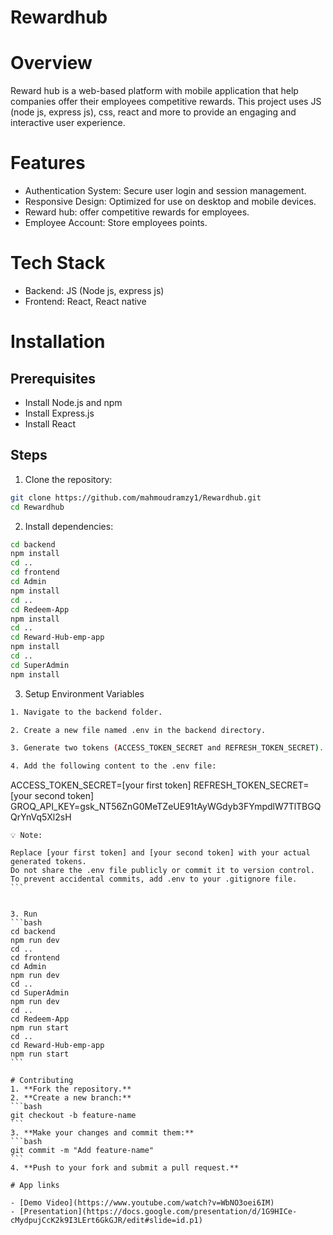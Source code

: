 # Rewardhub

# Overview

Reward hub is a web-based platform with mobile application that help companies offer their employees competitive rewards. This project uses JS (node js, express js), css, react and more to provide an engaging and interactive user experience.

# Features

* Authentication System: Secure user login and session management.
* Responsive Design: Optimized for use on desktop and mobile devices.
* Reward hub: offer competitive rewards for employees.
* Employee Account: Store employees points.

# Tech Stack

* Backend: JS (Node js, express js)
* Frontend: React, React native
 
# Installation
## Prerequisites
* Install Node.js and npm
* Install Express.js
* Install React

## Steps

1. Clone the repository:
```bash
git clone https://github.com/mahmoudramzy1/Rewardhub.git
cd Rewardhub
```
2. Install dependencies:
```bash
cd backend
npm install
cd ..
cd frontend
cd Admin
npm install
cd ..
cd Redeem-App
npm install
cd ..
cd Reward-Hub-emp-app
npm install
cd ..
cd SuperAdmin
npm install
```

3. Setup Environment Variables
```bash
1. Navigate to the backend folder.

2. Create a new file named .env in the backend directory.

3. Generate two tokens (ACCESS_TOKEN_SECRET and REFRESH_TOKEN_SECRET).

4. Add the following content to the .env file:

````
ACCESS_TOKEN_SECRET=[your first token]
REFRESH_TOKEN_SECRET=[your second token]
GROQ_API_KEY=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
````
💡 Note:

Replace [your first token] and [your second token] with your actual generated tokens.
Do not share the .env file publicly or commit it to version control.
To prevent accidental commits, add .env to your .gitignore file.
```


3. Run
```bash
cd backend
npm run dev
cd ..
cd frontend
cd Admin
npm run dev
cd ..
cd SuperAdmin
npm run dev
cd ..
cd Redeem-App
npm run start
cd ..
cd Reward-Hub-emp-app
npm run start
```

# Contributing
1. **Fork the repository.**
2. **Create a new branch:**
```bash
git checkout -b feature-name
```
3. **Make your changes and commit them:**
```bash
git commit -m "Add feature-name"
```
4. **Push to your fork and submit a pull request.**

# App links

- [Demo Video](https://www.youtube.com/watch?v=WbNO3oei6IM)
- [Presentation](https://docs.google.com/presentation/d/1G9HICe-cMydpujCcK2k9I3LErt6GkGJR/edit#slide=id.p1)


